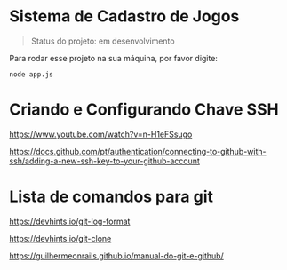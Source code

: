 <h1>Sistema de Cadastro de Jogos</h1>

> Status do projeto: em desenvolvimento

Para rodar esse projeto na sua máquina, por favor digite:

```
node app.js
```

# Criando e Configurando Chave SSH

https://www.youtube.com/watch?v=n-H1eFSsugo

https://docs.github.com/pt/authentication/connecting-to-github-with-ssh/adding-a-new-ssh-key-to-your-github-account


# Lista de comandos para git

https://devhints.io/git-log-format

https://devhints.io/git-clone

https://guilhermeonrails.github.io/manual-do-git-e-github/



